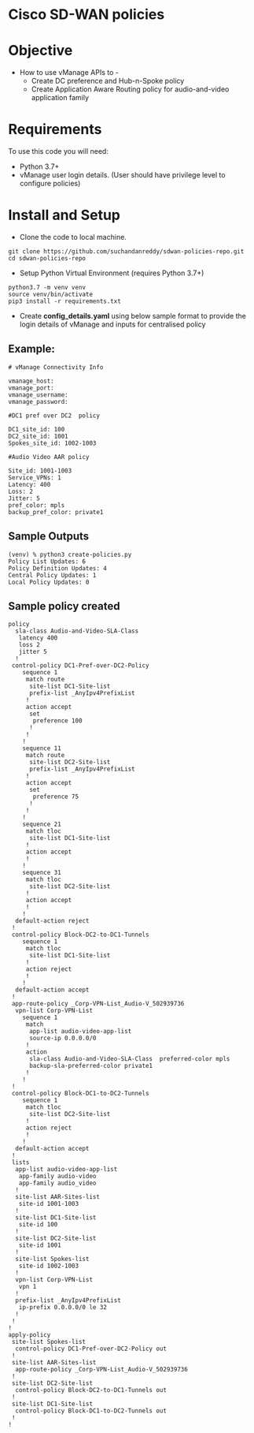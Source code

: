 
# Cisco SD-WAN policies

# Objective 

*   How to use vManage APIs to - 
    - Create DC preference and Hub-n-Spoke policy
    - Create Application Aware Routing policy for audio-and-video application family

# Requirements

To use this code you will need:

* Python 3.7+
* vManage user login details. (User should have privilege level to configure policies)

# Install and Setup

- Clone the code to local machine.

```
git clone https://github.com/suchandanreddy/sdwan-policies-repo.git
cd sdwan-policies-repo
```
- Setup Python Virtual Environment (requires Python 3.7+)

```
python3.7 -m venv venv
source venv/bin/activate
pip3 install -r requirements.txt
```

- Create **config_details.yaml** using below sample format to provide the login details of vManage and inputs for centralised policy

## Example:

```
# vManage Connectivity Info

vmanage_host: 
vmanage_port: 
vmanage_username: 
vmanage_password: 

#DC1 pref over DC2  policy

DC1_site_id: 100
DC2_site_id: 1001
Spokes_site_id: 1002-1003

#Audio Video AAR policy

Site_id: 1001-1003
Service_VPNs: 1
Latency: 400
Loss: 2
Jitter: 5
pref_color: mpls
backup_pref_color: private1
```

## Sample Outputs

```
(venv) % python3 create-policies.py
Policy List Updates: 6
Policy Definition Updates: 4
Central Policy Updates: 1
Local Policy Updates: 0
```

## Sample policy created

```
policy
  sla-class Audio-and-Video-SLA-Class
   latency 400
   loss 2
   jitter 5
  !
 control-policy DC1-Pref-over-DC2-Policy
    sequence 1
     match route
      site-list DC1-Site-list
      prefix-list _AnyIpv4PrefixList
     !
     action accept
      set
       preference 100
      !
     !
    !
    sequence 11
     match route
      site-list DC2-Site-list
      prefix-list _AnyIpv4PrefixList
     !
     action accept
      set
       preference 75
      !
     !
    !
    sequence 21
     match tloc
      site-list DC1-Site-list
     !
     action accept
     !
    !
    sequence 31
     match tloc
      site-list DC2-Site-list
     !
     action accept
     !
    !
  default-action reject
 !
 control-policy Block-DC2-to-DC1-Tunnels
    sequence 1
     match tloc
      site-list DC1-Site-list
     !
     action reject
     !
    !
  default-action accept
 !
 app-route-policy _Corp-VPN-List_Audio-V_502939736
  vpn-list Corp-VPN-List
    sequence 1
     match
      app-list audio-video-app-list
      source-ip 0.0.0.0/0
     !
     action
      sla-class Audio-and-Video-SLA-Class  preferred-color mpls
      backup-sla-preferred-color private1
     !
    !
 !
 control-policy Block-DC1-to-DC2-Tunnels
    sequence 1
     match tloc
      site-list DC2-Site-list
     !
     action reject
     !
    !
  default-action accept
 !
 lists
  app-list audio-video-app-list
   app-family audio-video 
   app-family audio_video 
  !
  site-list AAR-Sites-list
   site-id 1001-1003 
  !
  site-list DC1-Site-list
   site-id 100 
  !
  site-list DC2-Site-list
   site-id 1001 
  !
  site-list Spokes-list
   site-id 1002-1003 
  !
  vpn-list Corp-VPN-List
   vpn 1 
  !
  prefix-list _AnyIpv4PrefixList
   ip-prefix 0.0.0.0/0 le 32 
  !
 !
!
apply-policy
 site-list Spokes-list
  control-policy DC1-Pref-over-DC2-Policy out
 !
 site-list AAR-Sites-list
  app-route-policy _Corp-VPN-List_Audio-V_502939736
 !
 site-list DC2-Site-list
  control-policy Block-DC2-to-DC1-Tunnels out
 !
 site-list DC1-Site-list
  control-policy Block-DC1-to-DC2-Tunnels out
 !
!
```